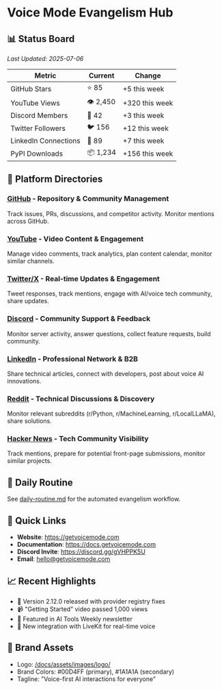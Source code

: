 # Voice Mode Evangelism Hub

## 📊 Status Board
*Last Updated: 2025-07-06*

| Metric | Current | Change |
|--------|---------|---------|
| GitHub Stars | ⭐ 85 | +5 this week |
| YouTube Views | 👁️ 2,450 | +320 this week |
| Discord Members | 👥 42 | +3 this week |
| Twitter Followers | 🐦 156 | +12 this week |
| LinkedIn Connections | 💼 89 | +7 this week |
| PyPI Downloads | 📦 1,234 | +156 this week |

## 🎯 Platform Directories

### [GitHub](./github/) - Repository & Community Management
Track issues, PRs, discussions, and competitor activity. Monitor mentions across GitHub.

### [YouTube](./youtube/) - Video Content & Engagement
Manage video comments, track analytics, plan content calendar, monitor similar channels.

### [Twitter/X](./twitter/) - Real-time Updates & Engagement  
Tweet responses, track mentions, engage with AI/voice tech community, share updates.

### [Discord](./discord/) - Community Support & Feedback
Monitor server activity, answer questions, collect feature requests, build community.

### [LinkedIn](./linkedin/) - Professional Network & B2B
Share technical articles, connect with developers, post about voice AI innovations.

### [Reddit](./reddit/) - Technical Discussions & Discovery
Monitor relevant subreddits (r/Python, r/MachineLearning, r/LocalLLaMA), share solutions.

### [Hacker News](./hackernews/) - Tech Community Visibility
Track mentions, prepare for potential front-page submissions, monitor similar projects.

## 📅 Daily Routine
See [daily-routine.md](./daily-routine.md) for the automated evangelism workflow.

## 🔗 Quick Links
- **Website**: https://getvoicemode.com
- **Documentation**: https://docs.getvoicemode.com  
- **Discord Invite**: https://discord.gg/gVHPPK5U
- **Email**: hello@getvoicemode.com

## 📈 Recent Highlights
- 🎉 Version 2.12.0 released with provider registry fixes
- 📹 "Getting Started" video passed 1,000 views
- 💬 Featured in AI Tools Weekly newsletter
- 🤝 New integration with LiveKit for real-time voice

## 🎨 Brand Assets
- Logo: [/docs/assets/images/logo/](../../assets/images/logo/)
- Brand Colors: #00D4FF (primary), #1A1A1A (secondary)
- Tagline: "Voice-first AI interactions for everyone"